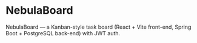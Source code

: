 # NebulaBoard
NebulaBoard — a Kanban-style task board (React + Vite front-end, Spring Boot + PostgreSQL back-end) with JWT auth.
